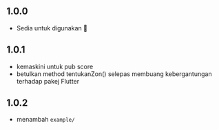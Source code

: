 ## 1.0.0

* Sedia untuk digunakan 🙈

## 1.0.1

* kemaskini untuk pub score
* betulkan method tentukanZon() selepas membuang kebergantungan terhadap pakej Flutter

## 1.0.2
* menambah `example/`